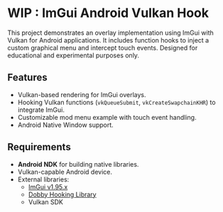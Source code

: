 # WIP : ImGui Android Vulkan Hook

This project demonstrates an overlay implementation using ImGui with Vulkan for Android applications. It includes function hooks to inject a custom graphical menu and intercept touch events. Designed for educational and experimental purposes only.

## Features
- Vulkan-based rendering for ImGui overlays.
- Hooking Vulkan functions (`vkQueueSubmit`, `vkCreateSwapchainKHR`) to integrate ImGui.
- Customizable mod menu example with touch event handling.
- Android Native Window support.

## Requirements
- **Android NDK** for building native libraries.
- Vulkan-capable Android device.
- External libraries:
  - [ImGui v1.95.x](https://github.com/ocornut/imgui)
  - [Dobby Hooking Library](https://github.com/jmpews/Dobby)
  - Vulkan SDK
